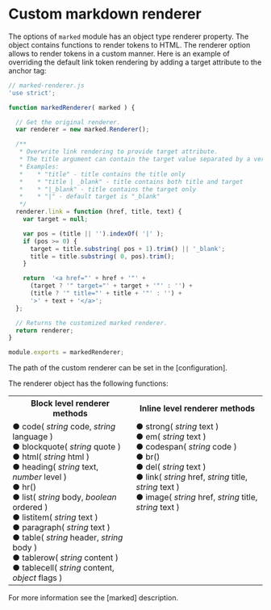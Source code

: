 <!-- ======================================================================
--- Search engine
title:          Custom renderer
keywords:       custom, markdown, renderer
description:    Custom markdown renderer in md-site-engine.
--- Menu system
order:          50
text:           Custom renderer
hidden:         false
umbel:          false
--- Page properties
id:             
document:       
layout:         layout-2-left
$-left:         #side-menu
searchable:     true
--- Side menu
side-menu-root:     /documentation
side-menu-header:   Documentation
side-menu-top:      Introduction
side-menu-depth:    2
======================================================================= -->

# Custom markdown renderer

The options of `marked` module has an object type renderer property. The object
contains functions to render tokens to HTML. The renderer option allows to
render tokens in a custom manner. Here is an example of overriding the default
link token rendering by adding a target attribute to the anchor tag:

```javascript
// marked-renderer.js
'use strict';

function markedRenderer( marked ) {

  // Get the original renderer.
  var renderer = new marked.Renderer();

  /**
   * Overwrite link rendering to provide target attribute.
   * The title argument can contain the target value separated by a vertical bar.
   * Examples:
   *    * "title" - title contains the title only
   *    * "title | _blank" - title contains both title and target
   *    * "|_blank" - title contains the target only
   *    * "|" - default target is "_blank"
   */
  renderer.link = function (href, title, text) {
    var target = null;

    var pos = (title || '').indexOf( '|' );
    if (pos >= 0) {
      target = title.substring( pos + 1).trim() || '_blank';
      title = title.substring( 0, pos).trim();
    }

    return  '<a href="' + href + '"' +
      (target ? '" target="' + target + '"' : '') +
      (title ? '" title="' + title + '"' : '') +
      '>' + text + '</a>';
  };

  // Returns the customized marked renderer.
  return renderer;
}

module.exports = markedRenderer;
```

The path of the custom renderer can be set in the [configuration].

The renderer object has the following functions:

<p><table width="100%">
  <tr>
    <th> Block level renderer methods </th><th> Inline level renderer methods </th>
  </tr>
  <tr>
    <td>
      ● code( <i>string</i> code, <i>string</i> language )</br>
      ● blockquote( <i>string</i> quote )</br>
      ● html( <i>string</i> html )</br>
      ● heading( <i>string</i> text, <i>number</i> level )</br>
      ● hr()</br>
      ● list( <i>string</i> body, <i>boolean</i> ordered )</br>
      ● listitem( <i>string</i> text )</br>
      ● paragraph( <i>string</i> text )</br>
      ● table( <i>string</i> header, <i>string</i> body )</br>
      ● tablerow( <i>string</i> content )</br>
      ● tablecell( <i>string</i> content, <i>object</i> flags )
    </td>
    <td valign="top">
      ● strong( <i>string</i> text )</br>
      ● em( <i>string</i> text )</br>
      ● codespan( <i>string</i> code )</br>
      ● br()</br>
      ● del( <i>string</i> text )</br>
      ● link( <i>string</i> href, <i>string</i> title, <i>string</i> text )</br>
      ● image( <i>string</i> href, <i>string</i> title, <i>string</i> text )
    </td>
  </tr>
</table></p>

For more information see the [marked] description.
